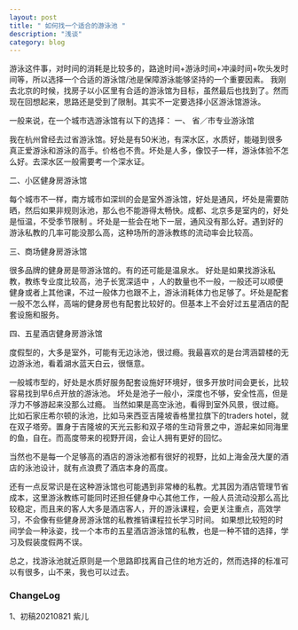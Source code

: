 ```yaml
---
layout: post
title: " 如何找一个适合的游泳池 "
description: "浅谈"
category: blog
---
```


游泳这件事，对时间的消耗是比较多的，路途时间+游泳时间+冲澡时间+吹头发时间等，所以选择一个合适的游泳馆/池是保障游泳能够坚持的一个重要因素。
我刚去北京的时候，找房子以小区里有合适的游泳馆为目标，虽然最后也找到了。然而现在回想起来，思路还是受到了限制。其实不一定要选择小区游泳馆游泳。

一般来说，在一个城市选游泳馆有以下的选择：
一、 省／市专业游泳馆

我在杭州曾经去过省游泳馆。好处是有50米池，有深水区，水质好，能碰到很多真正爱游泳和游泳的高手。价格也不贵。坏处是人多，像饺子一样，游泳体验不怎么好。去深水区一般需要考一个深水证。


二、小区健身房游泳馆

每个城市不一样，南方城市如深圳的会是室外游泳馆，好处是通风，坏处是需要防晒，然后如果非规则泳池，那么也不能游得太畅快。成都、北京多是室内的，好处是恒温，不受季节限制 。坏处是一些会在地下一层，通风没有那么好。遇到好的游泳私教的几率可能没那么高，这种场所的游泳教练的流动率会比较高。


三、商场健身房游泳馆

很多品牌的健身房是带游泳馆的。有的还可能是温泉水。 好处是如果找游泳私教，教练专业度比较高，池子长宽深适中 ，人的数量也不一般，一般还可以顺便健身或者上其他课，不过一般体力也跟不上，游泳消耗体力也足够了。坏处是配套一般不怎么样，高端的健身房也有配套比较好的。但基本上不会好过五星酒店的配套设施和服务。


四、五星酒店健身房游泳馆

度假型的，大多是室外，可能有无边泳池，很过瘾。我最喜欢的是台湾涵碧楼的无边游泳池，看着湖水蓝天白云，很惬意。

一般城市型的，好处是水质好服务配套设施好环境好，很多开放时间会更长，比较容易找到早6点开放的游泳池。 坏处是池子一般小，深度也不够，安全性高，但是浮力不够游起来没那么过瘾。 当然如果是高空泳池，看得到室外风景，很过瘾。比如石家庄希尔顿的泳池，比如马来西亚吉隆坡香格里拉旗下的traders hotel，就在双子塔旁。置身于吉隆坡的天光云影和双子塔的生动背景之中，游起来如同海里的鱼，自在。而高度带来的视野开阔，会让人拥有更好的回忆。

当然也不是每一个足够高的酒店的游泳池都有很好的视野，比如上海金茂大厦的酒店的泳池设计，就有点浪费了酒店本身的高度。

还有一点反常识是在这种游泳馆也可能遇到非常棒的私教。尤其因为酒店管理节省成本，这里游泳教练可能同时还担任健身中心其他工作，一般人员流动没那么高比较稳定，而且来的客人大多是酒店客人，开的游泳课程，会更关注重点，高效学习，不会像有些健身房游泳馆的私教推销课程拉长学习时间。 如果想比较短的时间学会一种泳姿，找一个本市的五星酒店游泳馆的私教，也是一种不错的选择，学习及假装度假两不误。

总之，找游泳池就近原则是一个思路即找离自己住的地方近的，然而选择的标准可以有很多，山不来，我也可以过去。

### ChangeLog
1、初稿20210821 紫儿
